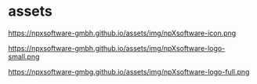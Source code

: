 # assets

https://npxsoftware-gmbh.github.io/assets/img/npXsoftware-icon.png

https://npxsoftware-gmbh.github.io/assets/img/npXsoftware-logo-small.png

https://npxsoftware-gmbg.github.io/assets/img/npXsoftware-logo-full.png
